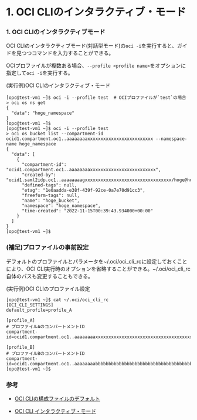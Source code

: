 # 1. OCI CLIのインタラクティブ・モード

### 1. OCI CLIのインタラクティブモード

OCI CLIのインタラクティブモード(対話型モード)の`oci -i`を実行すると、ガイドを見つつコマンドを入力することができる。

OCIプロファイルが複数ある場合、`--profile <profile name>`をオプションに指定して`oci -i`を実行する。

(実行例)OCI CLIのインタラクティブ・モード

```console
[opc@test-vm1 ~]$ oci -i --profile test  # OCIプロファイルが`test`の場合
> oci os ns get
{
  "data": "hoge_namespace"
}
[opc@test-vm1 ~]$
[opc@test-vm1 ~]$ oci -i --profile test
> oci os bucket list --compartment-id ocid1.compartment.oc1..aaaaaaaaxxxxxxxxxxxxxxxxxxxxxxxxx --namespace-name hoge_namespace
{
  "data": [
    {
      "compartment-id": "ocid1.compartment.oc1..aaaaaaaaxxxxxxxxxxxxxxxxxxxxxxxxx",
      "created-by": "ocid1.saml2idp.oc1..aaaaaaaagxxxxxxxxxxxxxxxxxxxxxxxxxxxxxxxxx/hoge@hoge.com",
      "defined-tags": null,
      "etag": "1e0aadda-e38f-439f-92ce-0a7e70d91cc3",
      "freeform-tags": null,
      "name": "hoge_bucket",
      "namespace": "hoge_namespace",
      "time-created": "2022-11-15T00:39:43.934000+00:00"
    }
  ]
}
[opc@test-vm1 ~]$
```


### (補足)プロファイルの事前設定

デフォルトのプロファイルとパラメータを~/.oci/oci_cli_rcに設定しておくことにより、OCI CLI実行時のオプションを省略することができる。~/.oci/oci_cli_rc自体のパスも変更することもできる。

(実行例)OCI CLIのプロファイル設定

```console
[opc@test-vm1 ~]$ cat ~/.oci/oci_cli_rc
[OCI_CLI_SETTINGS]
default_profile=profile_A

[profile_A]
# プロファイルAのコンパートメントID
compartment-id=ocid1.compartment.oc1..aaaaaaaaxxxxxxxxxxxxxxxxxxxxxxxxxxxxxxxxxxxxxxxxxxxxxxxxx

[profile_B]
# プロファイルBのコンパートメントID
compartment-id=ocid1.compartment.oc1..aaaaaaaabbbbbbbbbbbbbbbbbbbbbbbbbbbbbbbbbbbbbbbbbbbbbbbbb
[opc@test-vm1 ~]$
```

### 参考

- [OCI CLIの構成ファイルのデフォルト](https://docs.public.oneportal.content.oci.oraclecloud.com/ja-jp/iaas/Content/API/SDKDocs/cliconfigure.htm#CLIconfigfile)

- [OCI CLI インタラクティブ・モード](https://docs.public.oneportal.content.oci.oraclecloud.com/ja-jp/iaas/Content/API/SDKDocs/cliusing_topic-Using_Interactive_Mode.htm)

